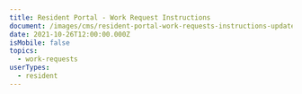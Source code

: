 ```yaml
---
title: Resident Portal - Work Request Instructions
document: /images/cms/resident-portal-work-requests-instructions-updated-1-.pdf
date: 2021-10-26T12:00:00.000Z
isMobile: false
topics:
  - work-requests
userTypes:
  - resident
---
```

